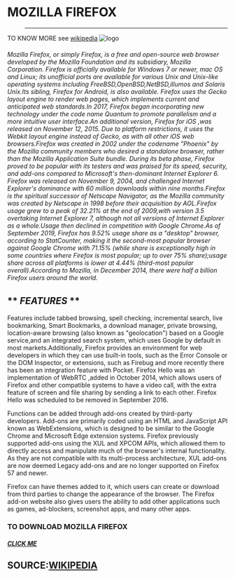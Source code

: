 # MOZILLA FIREFOX 
>____
TO KNOW MORE 
see [wikipedia](https://en.wikipedia.org/wiki/Firefox)
![logo](https://www.mozilla.org/media/img/firefox/template/page-image-firefox.b67275f61805.jpg)

###### Mozilla Firefox, or simply Firefox, is a free and open-source web browser developed by the Mozilla Foundation and its subsidiary, Mozilla Corporation. Firefox is officially available for Windows 7 or newer, mac OS and Linux; its unofficial ports are available for various Unix and Unix-like operating systems including FreeBSD,OpenBSD,NetBSD,illumos and Solaris Unix.Its sibling, Firefox for Android, is also available. Firefox uses the Gecko layout engine to render web pages, which implements current and anticipated web standards.In 2017, Firefox began incorporating new technology under the code name Quantum to promote parallelism and a more intuitive user interface.An additional version, Firefox for iOS ,was released on November 12, 2015. Due to platform restrictions, it uses the Webkit layout engine instead of Gecko, as with all other iOS web browsers.Firefox was created in 2002 under the codename "Phoenix" by the Mozilla community members who desired a standalone browser, rather than the Mozilla Application Suite bundle. During its beta phase, Firefox proved to be popular with its testers and was praised for its speed, security, and add-ons compared to Microsoft's then-dominant Internet Explorer 6. Firefox was released on November 9, 2004, and challenged Internet Explorer's dominance with 60 million downloads within nine months.Firefox is the spiritual successor of Netscape Navigator, as the Mozilla community was created by Netscape in 1998 before their acquisition by AOL.Firefox usage grew to a peak of 32.21% at the end of 2009,with version 3.5 overtaking Internet Explorer 7, although not all versions of Internet Explorer as a whole.Usage then declined in competition with Google Chrome.As of September 2019, Firefox has 9.52% usage share as a "desktop" browser, according to StatCounter, making it the second-most popular browser against Google Chrome with 71.15% (while share is exceptionally high in some countries where Firefox is most popular; up to over 75% share);usage share across all platforms is lower at 4.44% (third-most popular overall).According to Mozilla, in December 2014, there were half a billion Firefox users around the world.
## ** *FEATURES* **
Features include tabbed browsing, spell checking, incremental search, live bookmarking, Smart Bookmarks, a download manager, private browsing, location-aware browsing (also known as "geolocation") based on a Google service,and an integrated search system, which uses Google by default in most markets.Additionally, Firefox provides an environment for web developers in which they can use built-in tools, such as the Error Console or the DOM Inspector, or extensions, such as Firebug and more recently there has been an integration feature with Pocket. Firefox Hello was an implementation of WebRTC ,added in October 2014, which allows users of Firefox and other compatible systems to have a video call, with the extra feature of screen and file sharing by sending a link to each other. Firefox Hello was scheduled to be removed in September 2016.

Functions can be added through add-ons created by third-party developers. Add-ons are primarily coded using an HTML and JavaScript API known as WebExtensions, which is designed to be similar to the Google Chrome and Microsoft Edge extension systems. Firefox previously supported add-ons using the XUL and XPCOM APIs, which allowed them to directly access and manipulate much of the browser's internal functionality. As they are not compatible with its multi-process architecture, XUL add-ons are now deemed Legacy add-ons and are no longer supported on Firefox 57 and newer.

Firefox can have themes added to it, which users can create or download from third parties to change the appearance of the browser. The Firefox add-on website also gives users the ability to add other applications such as games, ad-blockers, screenshot apps, and many other apps.

### TO DOWNLOAD MOZILLA FIREFOX
##### [CLICK ME](https://www.mozilla.org/en-US/firefox/new/)
## SOURCE:[WIKIPEDIA](https://en.wikipedia.org/wiki/Firefox)
